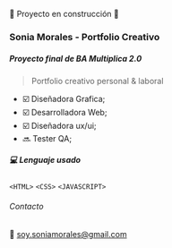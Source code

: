 🚧 Proyecto en construcción 🚧

### Sonia Morales - Portfolio Creativo
##### Proyecto final de BA Multiplica 2.0

> Portfolio creativo personal &amp; laboral

- :ballot_box_with_check: Diseñadora Grafica;
- :ballot_box_with_check: Desarrolladora Web;
- :ballot_box_with_check: Diseñadora ux/ui;
- :soon: Tester QA;


##### :computer: Lenguaje usado
`<HTML>`  `<CSS>`  `<JAVASCRIPT>`


###### Contacto
:e-mail: soy.soniamorales@gmail.com

